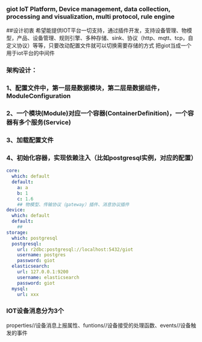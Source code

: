 ### giot IoT Platform, Device management, data collection, processing and visualization, multi protocol, rule engine
##设计初衷
希望能提供IOT平台一切支持，通过插件开发，支持设备管理、物模型，产品、设备管理、规则引擎、多种存储、sink、协议（http、mqtt、tcp，自定义协议）等等，只要改动配置文件就可以切换需要存储的方式
把giot当成一个用于iot平台的中间件
### 架构设计：
### 1、配置文件中，第一层是数据模块，第二层是数据组件，ModuleConfiguration
### 2、一个模块(Module)对应一个容器(ContainerDefinition)，一个容器有多个服务(Service)
### 3、加载配置文件
### 4、初始化容器，实现依赖注入（比如postgresql实例，对应的配置）
```yaml
core:
  which: default
  default:
    a: a
    b: 1
    c: 1.6
    ## 物模型、传输协议（gateway）插件、消息协议插件
device:
  which: default
  default:
    ##
storage:
  which: postgresql
  postgresql:
    url: r2dbc:postgresql://localhost:5432/giot
    username: postgres
    password: giot
  elasticsearch:
    url: 127.0.0.1:9200
    username: elasticsearch
    password: giot
  mysql:
    url: xxx
```

    
### IOT设备消息分为3个
properties//设备消息上报属性、funtions//设备接受的处理函数、events//设备触发的事件